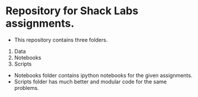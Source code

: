 # Repository for Shack Labs assignments.

- This repository contains three folders.

1. Data 
2. Notebooks
3. Scripts

- Notebooks folder contains ipython notebooks for the given assignments.
- Scripts folder has much better and modular code for the same problems.
